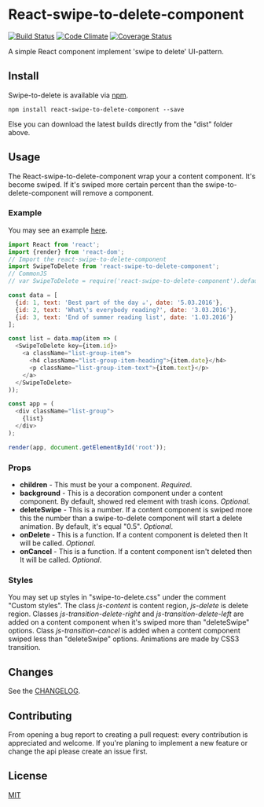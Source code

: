 # React-swipe-to-delete-component
 [![Build Status](https://travis-ci.org/gaer87/react-swipe-to-delete-component.svg?branch=master)](https://travis-ci.org/gaer87/react-swipe-to-delete-component)
 [![Code Climate](https://codeclimate.com/github/gaer87/react-swipe-to-delete-component/badges/gpa.svg)](https://codeclimate.com/github/gaer87/react-swipe-to-delete-component)
 [![Coverage Status](https://coveralls.io/repos/github/gaer87/react-swipe-to-delete-component/badge.svg?branch=master)](https://coveralls.io/github/gaer87/react-swipe-to-delete-component?branch=master)

A simple React component implement 'swipe to delete' UI-pattern.

## Install
Swipe-to-delete is available via [npm](https://www.npmjs.com/package/react-swipe-to-delete-component).
```
npm install react-swipe-to-delete-component --save
```
Else you can download the latest builds directly from the "dist" folder above.

## Usage
The React-swipe-to-delete-component wrap your a content component. It's become swiped. If it's swiped more certain percent than the swipe-to-delete-component will remove a component.

### Example
You may see an example [here](http://gaer87.github.io/react-swipe-to-delete-component/example/).
```js
import React from 'react';
import {render} from 'react-dom';
// Import the react-swipe-to-delete-component
import SwipeToDelete from 'react-swipe-to-delete-component';
// CommonJS
// var SwipeToDelete = require('react-swipe-to-delete-component').default;

const data = [
  {id: 1, text: 'Best part of the day ☕', date: '5.03.2016'},
  {id: 2, text: 'What\'s everybody reading?', date: '3.03.2016'},
  {id: 3, text: 'End of summer reading list', date: '1.03.2016'}
];

const list = data.map(item => (
  <SwipeToDelete key={item.id}>
    <a className="list-group-item">
      <h4 className="list-group-item-heading">{item.date}</h4>
      <p className="list-group-item-text">{item.text}</p>
    </a>
  </SwipeToDelete>
));

const app = (
  <div className="list-group">
    {list}
  </div>
);

render(app, document.getElementById('root'));
```

### Props
- **children** - This must be your a component. *Required*.
- **background** - This is a decoration component under a content component. By default, showed red element with trash icons. *Optional*.
- **deleteSwipe** - This is a number. If a content component is swiped more this the number than a swipe-to-delete component will start a delete animation. By default, it's equal "0.5". *Optional*.
- **onDelete** - This is a function. If a content component is deleted then It will be called. *Optional*.
- **onCancel** - This is a function. If a content component isn't deleted then It will be called. *Optional*.

### Styles
You may set up styles in "swipe-to-delete.css" under the comment "Custom styles". The class *js-content* is content region, *js-delete* is delete region. Classes *js-transition-delete-right* and *js-transition-delete-left* are added on a content component when it's swiped more than "deleteSwipe" options. Class *js-transition-cancel* is added when a content component swiped less than "deleteSwipe" options. Animations are made by CSS3 transition.

## Changes
See the [CHANGELOG](CHANGELOG.md).

## Contributing
From opening a bug report to creating a pull request: every contribution is appreciated and welcome. If you're planing to implement a new feature or change the api please create an issue first.

## License
[MIT](http://www.opensource.org/licenses/mit-license.php)
